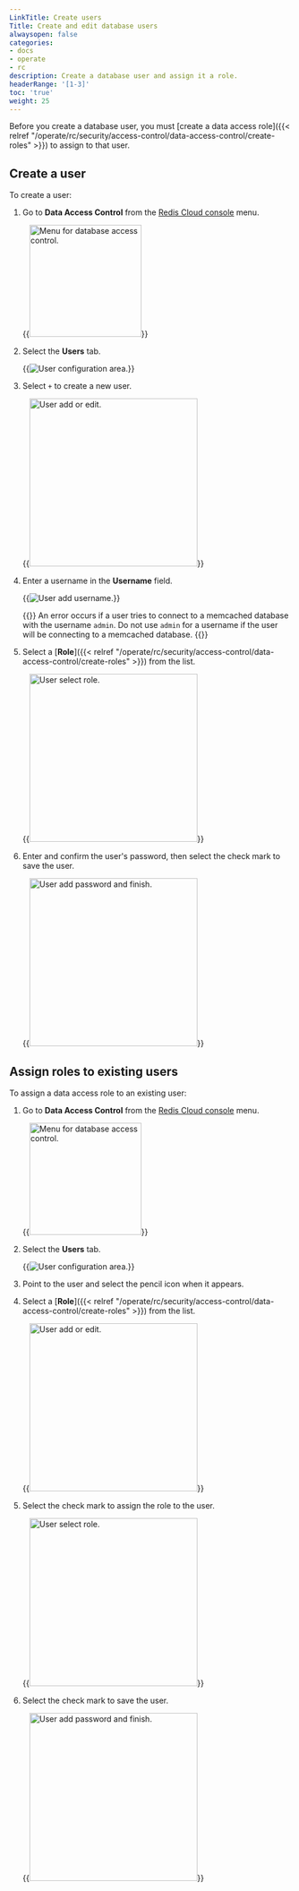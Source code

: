 ```yaml
---
LinkTitle: Create users
Title: Create and edit database users
alwaysopen: false
categories:
- docs
- operate
- rc
description: Create a database user and assign it a role.
headerRange: '[1-3]'
toc: 'true'
weight: 25
---
```


Before you create a database user, you must [create a data access role]({{< relref "/operate/rc/security/access-control/data-access-control/create-roles" >}}) to assign to that user.

## Create a user

To create a user:

1. Go to **Data Access Control** from the [Redis Cloud console](https://cloud.redis.io/#/) menu.

    {{<image filename="images/rc/data-access-control-menu.png" width="200px" alt="Menu for database access control." >}}

1. Select the **Users** tab.

    {{<image filename="images/rc/data-access-control-users-no-users.png" alt="User configuration area." >}}

2. Select `+` to create a new user.

    {{<image filename="images/rc/data-access-control-users-add-or-edit.png" width="300px" alt="User add or edit." >}}

3. Enter a username in the **Username** field.

    {{<image filename="images/rc/data-access-control-users-add.png" alt="User add username." >}}

    {{<note>}}
An error occurs if a user tries to connect to a memcached database with the username `admin`. Do not use `admin` for a username if the user will be connecting to a memcached database.
    {{</note>}}

1. Select a [**Role**]({{< relref "/operate/rc/security/access-control/data-access-control/create-roles" >}}) from the list.

    {{<image filename="images/rc/data-access-control-users-add-role.png" width="300px" alt="User select role." >}}

1. Enter and confirm the user's password, then select the check mark to save the user. 

    {{<image filename="images/rc/data-access-control-users-password-and-finish.png" width="300px" alt="User add password and finish." >}}


## Assign roles to existing users

To assign a data access role to an existing user:

1. Go to **Data Access Control** from the [Redis Cloud console](https://cloud.redis.io/#/) menu.

    {{<image filename="images/rc/data-access-control-menu.png" width="200px" alt="Menu for database access control." >}}

1. Select the **Users** tab.

    {{<image filename="images/rc/data-access-control-users.png" alt="User configuration area." >}}

1. Point to the user and select the pencil icon when it appears.

1. Select a [**Role**]({{< relref "/operate/rc/security/access-control/data-access-control/create-roles" >}}) from the list.

    {{<image filename="images/rc/data-access-control-users-add-or-edit.png" width="300px" alt="User add or edit." >}}

1. Select the check mark to assign the role to the user.

    {{<image filename="images/rc/data-access-control-users-add-role.png" width="300px" alt="User select role." >}}

1. Select the check mark to save the user. 

    {{<image filename="images/rc/data-access-control-users-password-and-finish.png" width="300px" alt="User add password and finish." >}}